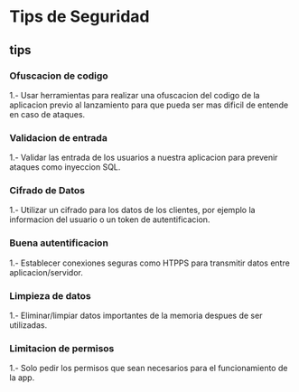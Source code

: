 #  Tips de Seguridad

## tips

### Ofuscacion de codigo
1.- Usar herramientas para realizar una ofuscacion del codigo de la aplicacion previo al
lanzamiento para que pueda ser mas dificil de entende en caso de ataques.

### Validacion de entrada
1.- Validar las entrada de los usuarios a nuestra aplicacion para prevenir ataques como
inyeccion SQL.

### Cifrado de Datos
1.- Utilizar un cifrado para los datos de los clientes, por ejemplo la informacion del usuario
o un token de autentificacion.

### Buena autentificacion
1.- Establecer conexiones seguras como HTPPS para transmitir datos entre aplicacion/servidor.

### Limpieza de datos
1.- Eliminar/limpiar datos importantes de la memoria despues de ser utilizadas.

### Limitacion de permisos
1.- Solo pedir los permisos que sean necesarios para el funcionamiento de la app.
